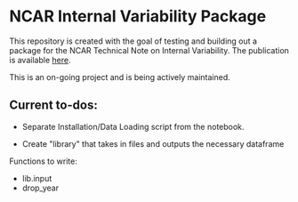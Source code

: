 # NCAR Internal Variability Package

This repository is created with the goal of testing and building out a package for the NCAR Technical Note on Internal Variability. The publication is available [here](https://opensky.ucar.edu/islandora/object/technotes%3A591). 


This is an on-going project and is being actively maintained. 

## Current to-dos:
- Separate Installation/Data Loading script from the notebook.

- Create "library" that takes in files and outputs the necessary dataframe

Functions to write:
- lib.input
- drop_year
